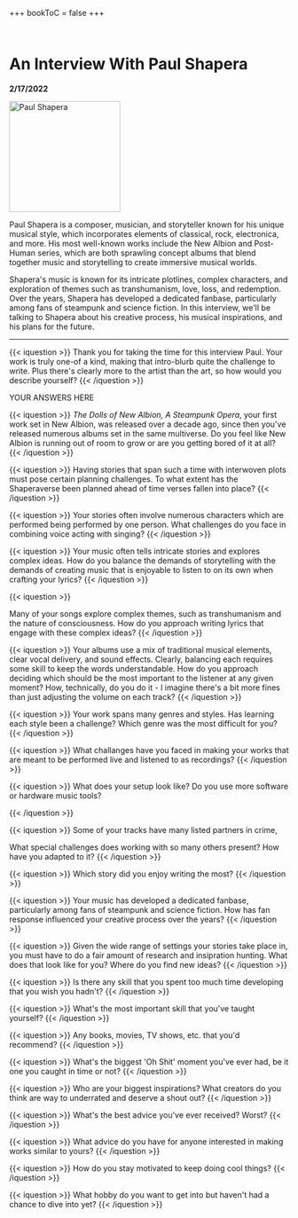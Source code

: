 +++
bookToC = false
+++

# An Interview With Paul Shapera

<style>
.book-page {
    padding-top: 0;
    padding-left: 0;
    background: linear-gradient(90deg, rgba(0,0,0,0) 0%, rgba(0,0,0,0.85) 12%, rgba(0,0,0,0.85) 50%, rgba(0,0,0,0.85) 88%, rgba(0,0,0,0) 100%),url(/common/ps1.webp) center center repeat;
}
h1 {
	padding-top: 1em;
}
</style>

**2/17/2022**

<img src="/nonfree/interviews/YOUR_PROFILE_PIC_OF_CHOICE_HERE.file_ext" alt="Paul Shapera" height="200em">

<!--
Some of these questions you may not want to answer for a variety of reasons. Some may be to personal, some may take away from some mystery that you've intentionally created. Please don't feel obligated to answer any question here.

You may think about a natural follow up question for some of what I've asked below. Feel free to add that question using the same format as the other questions below and respond to yourself.
-->

<!-- Feel free to modify this blurb as you see fit -->

Paul Shapera is a composer, musician, and storyteller known for his unique musical style, which incorporates elements of classical, rock, electronica, and more. His most well-known works include the New Albion and Post-Human series, which are both sprawling concept albums that blend together music and storytelling to create immersive musical worlds. 

Shapera's music is known for its intricate plotlines, complex characters, and exploration of themes such as transhumanism, love, loss, and redemption. Over the years, Shapera has developed a dedicated fanbase, particularly among fans of steampunk and science fiction. In this interview, we'll be talking to Shapera about his creative process, his musical inspirations, and his plans for the future.

---

{{< iquestion >}}
Thank you for taking the time for this interview Paul. Your work is truly one-of a kind, making that intro-blurb quite the challenge to write. Plus there's clearly more to the artist than the art, so how would you describe yourself?
{{< /iquestion >}}

YOUR ANSWERS HERE

{{< iquestion >}}
*The Dolls of New Albion, A Steampunk Opera*, your first work set in New Albion, was released over a decade ago, since then you've released numerous albums set in the same multiverse. Do you feel like New Albion is running out of room to grow or are you getting bored of it at all?
{{< /iquestion >}}

{{< iquestion >}}
Having stories that span such a time with interwoven plots must pose certain planning challenges. To what extent has the Shaperaverse been planned ahead of time verses fallen into place?
{{< /iquestion >}}

{{< iquestion >}}
Your stories often involve numerous characters which are performed being performed by one person. What challenges do you face in combining voice acting with singing?
{{< /iquestion >}}

{{< iquestion >}}
Your music often tells intricate stories and explores complex ideas. How do you balance the demands of storytelling with the demands of creating music that is enjoyable to listen to on its own when crafting your lyrics?
{{< /iquestion >}}

{{< iquestion >}}
<!-- Depending on how you answer the above, this might be a dupe. If so, feel free to skip it.-->
Many of your songs explore complex themes, such as transhumanism and the nature of consciousness. How do you approach writing lyrics that engage with these complex ideas?
{{< /iquestion >}}

{{< iquestion >}}
Your albums use a mix of traditional musical elements, clear vocal delivery, and sound effects. Clearly, balancing each requires some skill to keep the words understandable. How do you approach deciding which should be the most important to the listener at any given moment? How, technically, do you do it - I imagine there's a bit more fines than just adjusting the volume on each track?
{{< /iquestion >}}

{{< iquestion >}}
Your work spans many genres and styles. Has learning each style been a challenge? Which genre was the most difficult for you?
{{< /iquestion >}}

{{< iquestion >}}
What challanges have you faced in making your works that are meant to be performed live and listened to as recordings?
{{< /iquestion >}}

{{< iquestion >}}
What does your setup look like? Do you use more software or hardware music tools?
<!-- and why-->
{{< /iquestion >}}

{{< iquestion >}}
Some of your tracks have many listed partners in crime, 
<!-- [A screenshot of *The Battle Rages* on Spotify with the many names under it will be inserted here] -->
What special challenges does working with so many others present? How have you adapted to it?
{{< /iquestion >}}

{{< iquestion >}}
Which story did you enjoy writing the most? <!-- +why -->
{{< /iquestion >}}

{{< iquestion >}}
Your music has developed a dedicated fanbase, particularly among fans of steampunk and science fiction. How has fan response influenced your creative process over the years?
{{< /iquestion >}}

{{< iquestion >}}
Given the wide range of settings your stories take place in, you must have to do a fair amount of research and insipration hunting. What does that look like for you? Where do you find new ideas?
{{< /iquestion >}}

{{< iquestion >}}
Is there any skill that you spent too much time developing that you wish you hadn't?
{{< /iquestion >}}

{{< iquestion >}}
What's the most important skill that you've taught yourself?
{{< /iquestion >}}

{{< iquestion >}}
Any books, movies, TV shows, etc. that you'd recommend?
{{< /iquestion >}}

{{< iquestion >}}
What's the biggest 'Oh Shit' moment you've ever had, be it one you caught in time or not?
{{< /iquestion >}}

{{< iquestion >}}
Who are your biggest inspirations? What creators do you think are way to underrated and deserve a shout out?
{{< /iquestion >}}

{{< iquestion >}}
What's the best advice you've ever received? Worst?
{{< /iquestion >}}

{{< iquestion >}}
What advice do you have for anyone interested in making works similar to yours?
{{< /iquestion >}}

{{< iquestion >}}
How do you stay motivated to keep doing cool things?
{{< /iquestion >}}

{{< iquestion >}}
What hobby do you want to get into but haven't had a chance to dive into yet?
{{< /iquestion >}}
